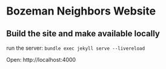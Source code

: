 # Bozeman Neighbors Website


## Build the site and make available locally

run the server: `bundle exec jekyll serve --livereload`

Open: http://localhost:4000